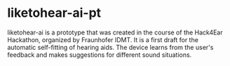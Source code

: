# liketohear-ai-pt
liketohear-ai is a prototype that was created in the course of the Hack4Ear Hackathon, organized by Fraunhofer IDMT. It is a first draft for the automatic self-fitting of hearing aids. The device learns from the user's feedback and makes suggestions for different sound situations.
